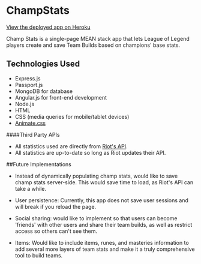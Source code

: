 # ChampStats

[View the deployed app on Heroku](https://champ-stats.herokuapp.com/)

Champ Stats is a single-page MEAN stack app that lets League of Legend players create and save Team Builds based on champions' base stats.

## Technologies Used

* Express.js
* Passport.js
* MongoDB for database
* Angular.js for front-end development
* Node.js
* HTML
* CSS (media queries for mobile/tablet devices)
* [Animate.css](https://daneden.github.io/animate.css/)

####Third Party APIs

* All statistics used are directly from [Riot's API](https://developer.riotgames.com/).
* All statistics are up-to-date so long as Riot updates their API.


##Future Implementations

* Instead of dynamically populating champ stats, would like to save champ stats server-side. This would save time to load, as Riot's API can take a while.

* User persistence: Currently, this app does not save user sessions and will break if you reload the page.

* Social sharing: would like to implement so that users can become 'friends' with other users and share their team builds, as well as restrict access so others can't see them.

* Items: Would like to include items, runes, and masteries information to add several more layers of team stats and make it a truly comprehensive tool to build teams.